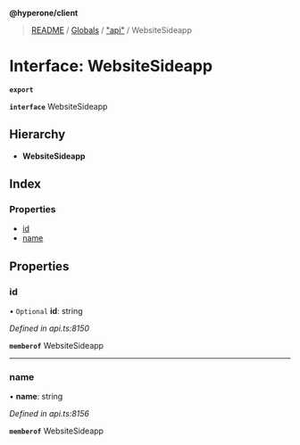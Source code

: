 **@hyperone/client**

> [README](../README.md) / [Globals](../globals.md) / ["api"](../modules/_api_.md) / WebsiteSideapp

# Interface: WebsiteSideapp

**`export`** 

**`interface`** WebsiteSideapp

## Hierarchy

* **WebsiteSideapp**

## Index

### Properties

* [id](_api_.websitesideapp.md#id)
* [name](_api_.websitesideapp.md#name)

## Properties

### id

• `Optional` **id**: string

*Defined in api.ts:8150*

**`memberof`** WebsiteSideapp

___

### name

•  **name**: string

*Defined in api.ts:8156*

**`memberof`** WebsiteSideapp

